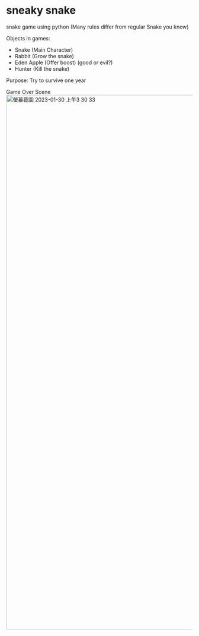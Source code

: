 # sneaky snake
snake game using python (Many rules differ from regular Snake you know)

Objects in games:
- Snake (Main Character)
- Rabbit (Grow the snake)
- Eden Apple (Offer boost) (good or evil?)
- Hunter (Kill the snake)

Purpose:
Try to survive one year

Game Over Scene
<img width="1440" alt="螢幕截圖 2023-01-30 上午3 30 33" src="https://user-images.githubusercontent.com/79148563/215426861-c0ffa0d5-72b7-4de2-8a3a-acf6a769c17b.png">
